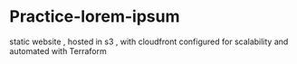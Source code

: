 # Practice-lorem-ipsum
static website , hosted in s3 , with cloudfront configured for scalability and automated with Terraform
